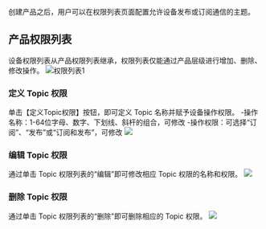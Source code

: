 创建产品之后，用户可以在权限列表页面配置允许设备发布或订阅通信的主题。

## 产品权限列表

设备权限列表从产品权限列表继承，权限列表仅能通过产品层级进行增加、删除、修改操作。
![权限列表1](https://mc.qcloudimg.com/static/img/d9ad8c55b36b6b22307288c9eee790f8/ptopic_list.png)

### 定义 Topic 权限

单击【定义Topic权限】按钮，即可定义 Topic 名称并赋予设备操作权限。
-操作名称：1-64位字母、数字、下划线、斜杆的组合，可修改
-操作权限：可选择“订阅”、“发布”或“订阅和发布”，可修改
![](https://mc.qcloudimg.com/static/img/2125b988ee0bc85a871849412e14568e/ptopic_create.png
)

### 编辑 Topic 权限

通过单击 Topic 权限列表的“编辑”即可修改相应 Topic 权限的名称和权限。
![](https://mc.qcloudimg.com/static/img/371fb2df2b0bdd3db8fe1351dc952c81/ptopic_edit.png)

### 删除 Topic 权限

通过单击 Topic 权限列表的“删除”即可删除相应的 Topic 权限。
![](https://mc.qcloudimg.com/static/img/0f7e5a9da6ab3a8bc67f4700d979990e/ptopic_delte.png)
